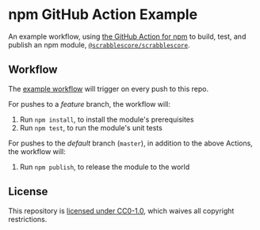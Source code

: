 # npm GitHub Action Example

An example workflow, using [the GitHub Action for npm](https://github.com/actions/npm) to build, test, and publish an npm module, [`@scrabblescore/scrabblescore`](https://www.npmjs.com/package/@scrabblescore/scrabblescore).

## Workflow

The [example workflow](.github/main.workflow) will trigger on every push to this repo.

For pushes to a _feature_ branch, the workflow will:

1. Run `npm install`, to install the module's prerequisites
1. Run `npm test`, to run the module's unit tests

For pushes to the _default_ branch (`master`), in addition to the above Actions, the workflow will:

1. Run `npm publish`, to release the module to the world

## License

This repository is [licensed under CC0-1.0](LICENSE), which waives all copyright restrictions.

